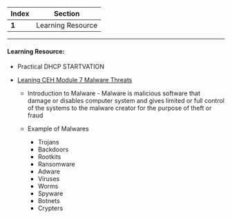 Index | Section
---   | ---
**1** | Learning Resource

---

#### Learning Resource:

  * Practical DHCP STARTVATION  
  
  * [Leaning CEH Module 7 Malware Threats ]() 

 	  * Introduction to Malware - Malware is malicious software that damage or disables computer system and gives limited or full control of the systems to the malware creator for the purpose of theft or fraud
	  * Example of Malwares 
	   
	      * Trojans
	      * Backdoors
	      * Rootkits
	      * Ransomware
	      * Adware
	      * Viruses
	      * Worms
	      * Spyware
	      * Botnets
	      * Crypters
      
	
